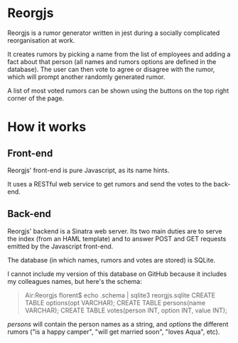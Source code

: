 Reorgjs
=======

Reorgjs is a rumor generator written in jest during a socially complicated reorganisation at work.

It creates rumors by picking a name from the list of employees and adding a fact about that person (all names and rumors options are defined in the database). The user can then vote to agree or disagree with the rumor, which will prompt another randomly generated rumor.

A list of most voted rumors can be shown using the buttons on the top right corner of the page.


How it works
============

Front-end
---------

Reorgjs' front-end is pure Javascript, as its name hints.

It uses a RESTful web service to get rumors and send the votes to the back-end.

Back-end
--------

Reorgjs' backend is a Sinatra web server. Its two main duties are to serve the index (from an HAML template) and to answer POST and GET requests emitted by the Javascript front-end.

The database (in which names, rumors and votes are stored) is SQLite.

I cannot include my version of this database on GitHub because it includes my colleagues names, but here's the schema:

> Air:Reorgjs florent$ echo .schema | sqlite3 reorgjs.sqlite
> CREATE TABLE options(opt VARCHAR);
> CREATE TABLE persons(name VARCHAR);
> CREATE TABLE votes(person INT, option INT, value INT);

*persons* will contain the person names as a string, and *options* the different rumors ("is a happy camper", "will get married soon", "loves Aqua", etc).


